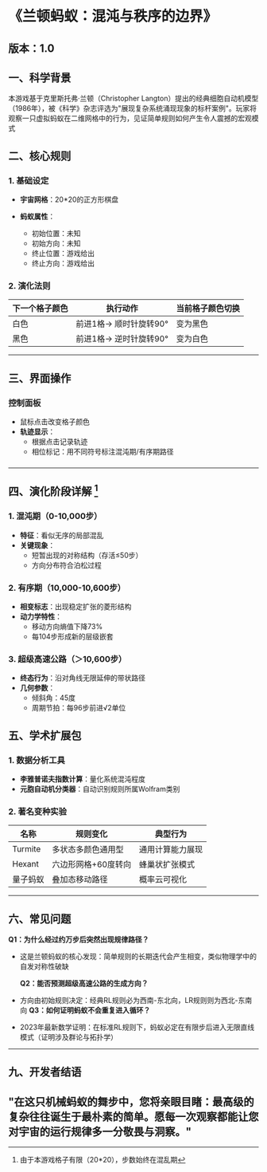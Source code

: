 

# **《兰顿蚂蚁：混沌与秩序的边界》**
**版本：1.0**
---
## **一、科学背景**
本游戏基于克里斯托弗·兰顿（Christopher Langton）提出的经典细胞自动机模型（1986年），被《科学》杂志评选为"展现复杂系统涌现现象的标杆案例"。玩家将观察一只虚拟蚂蚁在二维网格中的行为，见证简单规则如何产生令人震撼的宏观模式



## **二、核心规则**
### **1. 基础设定**
- **宇宙网格**：20*20的正方形棋盘
- **蚂蚁属性**：
  
  - 初始位置：未知
  - 初始方向：未知
  - 终止位置：游戏给出
  - 终止方向：游戏给出
  
    
### **2. 演化法则**
| 下一个格子颜色 | 执行动作               | 当前格子颜色切换 |
| -------------- | ---------------------- | ---------------- |
| 白色           | 前进1格→ 顺时针旋转90° | 变为黑色         |
| 黑色           | 前进1格→ 逆时针旋转90° | 变为白色         |
---
## **三、界面操作**
### **控制面板**
- 鼠标点击改变格子颜色
- **轨迹显示**：
  - 根据点击记录轨迹
  - 相位标记：用不同符号标注混沌期/有序期路径
### 
---
## **四、演化阶段详解** [^注]
### **1. 混沌期（0-10,000步）**
- **特征**：看似无序的局部混乱
- **关键现象**：
  - 短暂出现的对称结构（存活≤50步）
  - 方向分布符合泊松过程
### **2. 有序期（10,000-10,600步）**
- **相变标志**：出现稳定扩张的菱形结构
- **动力学特性**：
  - 移动方向熵值下降73%
  - 每104步形成新的层级嵌套
### **3. 超级高速公路（＞10,600步）**
- **终态行为**：沿对角线无限延伸的带状路径
- **几何参数**：
  - 倾斜角：45度
  - 周期节拍：每96步前进√2单位

## 
## **五、学术扩展包**
### **1. 数据分析工具**
- **李雅普诺夫指数计算**：量化系统混沌程度
- **元胞自动机分类器**：自动识别规则所属Wolfram类别
### **2. 著名变种实验**
| 名称     | 规则变化            | 典型行为         |
| -------- | ------------------- | ---------------- |
| Turmite  | 多状态多颜色通用型  | 通用计算能力展现 |
| Hexant   | 六边形网格+60度转向 | 蜂巢状扩张模式   |
| 量子蚂蚁 | 叠加态移动路径      | 概率云可视化     |
---
## **六、常见问题**
**Q1：为什么经过约万步后突然出现规律路径？**

- 这是兰顿蚂蚁的核心发现：简单规则的长期迭代会产生相变，类似物理学中的自发对称性破缺

  **Q2：能否预测超级高速公路的生成方向？**

- 方向由初始规则决定：经典RL规则必为西南-东北向，LR规则则为西北-东南向
  **Q3：如何证明蚂蚁不会重复进入循环？**

- 2023年最新数学证明：在标准RL规则下，蚂蚁必定在有限步后进入无限直线模式（证明涉及群论与拓扑学）
---
## **九、开发者结语**
"在这只机械蚂蚁的舞步中，您将亲眼目睹：最高级的复杂往往诞生于最朴素的简单。愿每一次观察都能让您对宇宙的运行规律多一分敬畏与洞察。"
--- 


[^注]: 由于本游戏格子有限（20*20），步数始终在混乱期

